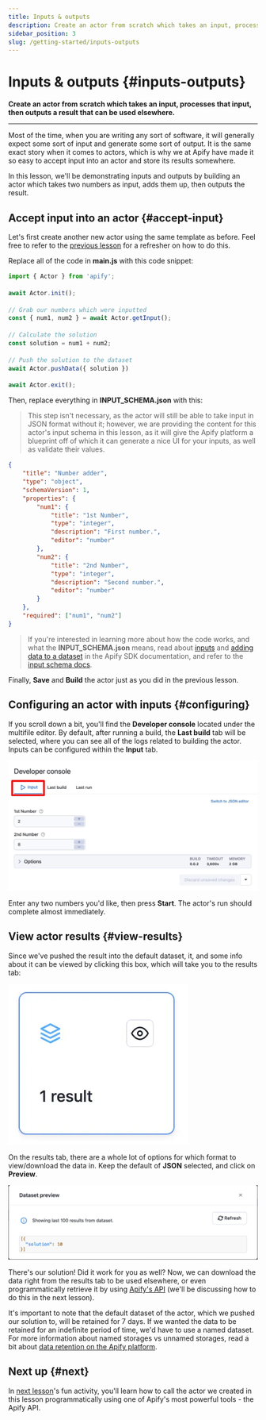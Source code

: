 ```yaml
---
title: Inputs & outputs
description: Create an actor from scratch which takes an input, processes that input, then outputs a result that can be used elsewhere.
sidebar_position: 3
slug: /getting-started/inputs-outputs
---
```


# Inputs & outputs {#inputs-outputs}

**Create an actor from scratch which takes an input, processes that input, then outputs a result that can be used elsewhere.**

---

Most of the time, when you are writing any sort of software, it will generally expect some sort of input and generate some sort of output. It is the same exact story when it comes to actors, which is why we at Apify have made it so easy to accept input into an actor and store its results somewhere.

In this lesson, we'll be demonstrating inputs and outputs by building an actor which takes two numbers as input, adds them up, then outputs the result.

## Accept input into an actor {#accept-input}

Let's first create another new actor using the same template as before. Feel free to refer to the [previous lesson](./creating_actors.md) for a refresher on how to do this.

Replace all of the code in **main.js** with this code snippet:

```js
import { Actor } from 'apify';

await Actor.init();

// Grab our numbers which were inputted
const { num1, num2 } = await Actor.getInput();

// Calculate the solution
const solution = num1 + num2;

// Push the solution to the dataset
await Actor.pushData({ solution })

await Actor.exit();
```

Then, replace everything in **INPUT_SCHEMA.json**  with this:

> This step isn't necessary, as the actor will still be able to take input in JSON format without it; however, we are providing the content for this actor's input schema in this lesson, as it will give the Apify platform a blueprint off of which it can generate a nice UI for your inputs, as well as validate their values.

```json
{
    "title": "Number adder",
    "type": "object",
    "schemaVersion": 1,
    "properties": {
        "num1": {
            "title": "1st Number",
            "type": "integer",
            "description": "First number.",
            "editor": "number"
        },
        "num2": {
            "title": "2nd Number",
            "type": "integer",
            "description": "Second number.",
            "editor": "number"
        }
    },
    "required": ["num1", "num2"]
}
```

> If you're interested in learning more about how the code works, and what the **INPUT_SCHEMA.json** means, read about [inputs](https://docs-v2.apify.com/sdk-js/docs/examples/accept-user-input) and [adding data to a dataset](https://docs-v2.apify.com/sdk-js/docs/examples/add-data-to-dataset) in the Apify SDK documentation, and refer to the [input schema docs](https://docs.apify.com/actors/development/input-schema#integer).

Finally, **Save** and **Build** the actor just as you did in the previous lesson.

## Configuring an actor with inputs {#configuring}

If you scroll down a bit, you'll find the **Developer console** located under the multifile editor. By default, after running a build, the **Last build** tab will be selected, where you can see all of the logs related to building the actor. Inputs can be configured within the **Input** tab.

![Configuring inputs](./images/configure-inputs.webp)

Enter any two numbers you'd like, then press **Start**. The actor's run should complete almost immediately.

## View actor results {#view-results}

Since we've pushed the result into the default dataset, it, and some info about it can be viewed by clicking this box, which will take you to the results tab:

![Result box](./images/result-box.webp)

On the results tab, there are a whole lot of options for which format to view/download the data in. Keep the default of **JSON** selected, and click on **Preview**.

![Dataset preview](./images/dataset-preview.webp)

There's our solution! Did it work for you as well? Now, we can download the data right from the results tab to be used elsewhere, or even programmatically retrieve it by using [Apify's API](/api/v2/) (we'll be discussing how to do this in the next lesson).

It's important to note that the default dataset of the actor, which we pushed our solution to, will be retained for 7 days. If we wanted the data to be retained for an indefinite period of time, we'd have to use a named dataset. For more information about named storages vs unnamed storages, read a bit about [data retention on the Apify platform](https://docs.apify.com/storage#data-retention).

## Next up {#next}

In [next lesson](./apify_api.md)'s fun activity, you'll learn how to call the actor we created in this lesson programmatically using one of Apify's most powerful tools - the Apify API.
